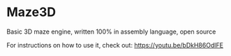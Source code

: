 # Maze3D
Basic 3D maze engine, written 100% in assembly language, open source

For instructions on how to use it, check out: https://youtu.be/bDkH86OdlFE
